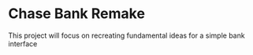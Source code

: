# Chase Bank Remake

This project will focus on recreating fundamental ideas for a simple bank interface
